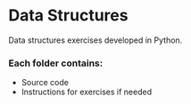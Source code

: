 # Data Structures
Data structures exercises developed in Python.

### Each folder contains:
- Source code
- Instructions for exercises if needed

